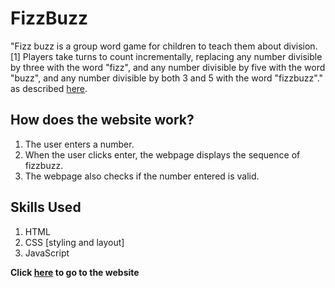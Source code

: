 # FizzBuzz

"Fizz buzz is a group word game for children to teach them about division.[1] Players take turns to count incrementally, replacing any number divisible by three with the word "fizz", and any number divisible by five with the word "buzz", and any number divisible by both 3 and 5 with the word "fizzbuzz"." as described [here](https://en.wikipedia.org/wiki/Fizz_buzz). 

## How does the website work?
1. The user enters a number.
2. When the user clicks enter, the webpage displays the sequence of fizzbuzz.
3. The webpage also checks if the number entered is valid.

## Skills Used
1. HTML
2. CSS [styling and layout]
3. JavaScript

**Click [here](https://naseela99.github.io/FizzBuzz/) to go to the website**

